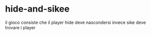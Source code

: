 # hide-and-sikee
il gioco consiste che il player hide deve nascondersi invece sike deve trovare i player
